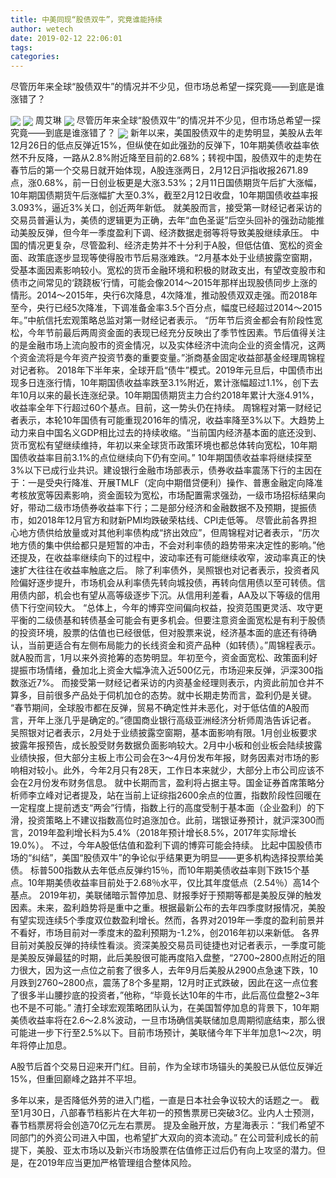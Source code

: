 ```yaml
---
title: 中美同现“股债双牛”，究竟谁能持续
author: wetech
date: 2019-02-12 22:06:01
tags: 
categories: 
---
```

尽管历年来全球“股债双牛”的情况并不少见，但市场总希望一探究竟——到底是谁涨错了？
<!-- more -->
<img align="center" border="0" src="https://imgcdn.yicai.com/uppics/images/2019/02/7c4a27b84ee299beb3aa99100bdf5aff.jpg" />
<img align="center" border="0" src="https://imgcdn.yicai.com/uppics/images/2019/02/5a93f99f51169e94cdc625ef81b5420a.jpg" />
周艾琳
<img align="center" border="0" src="https://imgcdn.yicai.com/uppics/images/2019/02/1ded3420d9c7490b9b53856fa48da614.jpg" />
尽管历年来全球“股债双牛”的情况并不少见，但市场总希望一探究竟——到底是谁涨错了？
<img align="center" border="0" src="https://imgcdn.yicai.com/uppics/images/2019/02/97fbd8a7390369a4a27e8e685e632b16.jpg" />
新年以来，美国股债双牛的走势明显，美股从去年12月26日的低点反弹近15%，但纵使在如此强劲的反弹下，10年期美债收益率依然不升反降，一路从2.8%附近降至目前的2.68%；转视中国，股债双牛的走势在春节后的第一个交易日就开始体现，A股连涨两日，2月12日沪指收报2671.89点，涨0.68%，前一日创业板更是大涨3.53%；2月11日国债期货午后扩大涨幅，10年期国债期货午后涨幅扩大至0.3%，截至2月12日收盘，10年期国债收益率报3.093%，逼近3%关口，创近两年新低。
就美股而言，接受第一财经记者采访的交易员普遍认为，美债的逻辑更为正确，去年“血色圣诞”后空头回补的强劲动能推动美股反弹，但今年一季度盈利下调、经济数据走弱等将导致美股继续承压。
中国的情况更复杂，尽管盈利、经济走势并不十分利于A股，但低估值、宽松的资金面、政策底逐步显现等使得股市节后易涨难跌。“2月基本处于业绩披露空窗期，受基本面因素影响较小。宽松的货币金融环境和积极的财政支出，有望改变股市和债市之间常见的‘跷跷板’行情，可能会像2014～2015年那样出现股债同步上涨的情形。2014～2015年，央行6次降息，4次降准，推动股债双双走强。而2018年至今，央行已经5次降准，下调准备金率3.5个百分点，幅度已经超过2014～2015年。”中航信托宏观策略总监对第一财经记者表示。
“历年节后资金都会有阶段性宽松，今年节前最后两周资金面的表现已经充分反映出了季节性因素。节后值得关注的是金融市场上流向股市的资金情况，以及实体经济中流向企业的资金情况，这两个资金流将是今年资产投资节奏的重要变量。”浙商基金固定收益部基金经理周锦程对记者称。
2018年下半年来，全球开启“债牛”模式。2019年元旦后，中国债市出现多日连涨行情，10年期国债收益率跌至3.1%附近，累计涨幅超过1.1%，创下去年10月以来的最长连涨纪录。10年期国债期货主力合约2018年累计大涨4.91%，收益率全年下行超过60个基点。目前，这一势头仍在持续。
周锦程对第一财经记者表示，本轮10年国债有可能重现2016年的情况，收益率降至3%以下。大趋势上动力来自中国名义GDP相比过去的持续收缩。“当前国内经济基本面的底还没到、货币宽松有望继续维持，年初以来全球货币政策环境也都总体转向宽松，10年期国债收益率目前3.1%的点位继续向下仍有空间。”
10年期国债收益率将继续探至3%以下已成行业共识。建设银行金融市场部表示，债券收益率震荡下行的主因在于：一是受央行降准、开展TMLF（定向中期借贷便利）操作、普惠金融定向降准考核放宽等因素影响，资金面较为宽松，市场配置需求强劲，一级市场招标结果向好，带动二级市场债券收益率下行；二是部分经济和金融数据不及预期，提振债市，如2018年12月官方和财新PMI均跌破荣枯线、CPI走低等。
尽管此前各界担心地方债供给放量或对其他利率债构成“挤出效应”，但周锦程对记者表示，“历次地方债的集中供给都只是短暂的冲击，不会对利率债的趋势带来决定性的影响。”他还提及，在收益率继续向下的过程中，波动率还有可能继续收窄，波动率真正的快速扩大往往在收益率触底之后。
除了利率债外，吴照银也对记者表示，投资者风险偏好逐步提升，市场机会从利率债先转向城投债，再转向信用债以至可转债。信用债内部，机会也有望从高等级逐步下沉。从信用利差看，AA及以下等级的信用债下行空间较大。
“总体上，今年的博弈空间偏向权益，投资范围更灵活、攻守更平衡的二级债基和转债基金可能会有更多机会。但要注意资金面宽松是有利于股债的投资环境，股票的估值也已经很低，但对股票来说，经济基本面的底还有待确认，当前更适合有左侧布局能力的长线资金和资产品种（如转债）。”周锦程表示。
就A股而言，1月以来外资抢筹的态势明显。年初至今，资金面宽松、政策面利好提振市场情绪，叠加北上资金大幅净流入近500亿元，市场迎来反弹，沪深300指数涨近7%。
而接受第一财经记者采访的内资基金经理则表示，内资此前加仓并不算多，目前很多产品处于伺机加仓的态势。就中长期走势而言，盈利仍是关键。
“春节期间，全球股市都在反弹，贸易不确定性并未恶化，对于低估值的A股而言，开年上涨几乎是确定的。”德国商业银行高级亚洲经济分析师周浩告诉记者。
吴照银对记者表示，2月处于业绩披露空窗期，基本面影响有限。1月创业板要求披露年报预告，成长股受财务数据负面影响较大。2月中小板和创业板会陆续披露业绩快报，但大部分主板上市公司会在3～4月份发布年报，财务因素对市场的影响相对较小。此外，今年2月只有28天，工作日本来就少，大部分上市公司应该不会在2月份发布财务信息。
就中长期而言，盈利将占据主导。国金证券首席策略分析师李立峰对记者提及，站在当前上证综指2600余点的位置，指数阶段性回暖在一定程度上提前透支“两会”行情，指数上行的高度受制于基本面（企业盈利）的下滑，投资策略上不建议指数高位时追涨加仓。此前，瑞银证券预计，就沪深300而言，2019年盈利增长料为5.4%（2018年预计增长8.5%，2017年实际增长19.0%）。
不过，今年A股低估值和盈利下调的博弈可能会持续。
比起中国股债市场的“纠结”，美国“股债双牛”的争论似乎结果更为明显——更多机构选择投票给美债。
标普500指数从去年低点反弹约15％，而10年期美债收益率则下跌15个基点。10年期美债收益率目前处于2.68％水平，仅比其年度低点（2.54％）高14个基点。
2019年初，美联储暗示暂停加息、财报季好于预期等都是美股反弹的触发因素。未来，盈利趋势将是重中之重。根据最新公布的去年四季度财报情况，美股有望实现连续5个季度双位数盈利增长。然而，各界对2019年一季度的盈利前景并不看好，市场目前对一季度末的盈利预期为-1.2%，创2016年初以来新低。
各界目前对美股反弹的持续性看淡。资深美股交易员司徒捷也对记者表示，一季度可能是美股反弹最猛的时期，此后美股很可能再度陷入盘整，“2700~2800点附近的阻力很大，因为这一点位之前套了很多人，去年9月后美股从2900点急速下跌，10月跌到2760~2800点，震荡了8个多星期，12月时正式跌破，因此在这一点位套了很多半山腰抄底的投资者，”他称，“毕竟长达10年的牛市，此后高位盘整2~3年也不是不可能。”
渣打全球宏观策略团队认为，在美国暂停加息的背景下，10年期美债收益率将在2.6～2.8%波动，一旦市场确信美联储加息周期彻底结束，那么很可能进一步下行至2.5%以下。目前市场预计，美联储今年下半年加息1～2次，明年将停止加息。
 
 
A股节后首个交易日迎来开门红。目前，作为全球市场锚头的美股已从低位反弹近15%，但重回巅峰之路并不平坦。
多年以来，是否降低外劳的进入门槛，一直是日本社会争议较大的话题之一。
截至1月30日，八部春节档影片在大年初一的预售票房已突破3亿。业内人士预测，春节档票房将会创造70亿元左右票房。
提及金融开放，方星海表示：“我们希望不同部门的外资公司进入中国，也希望扩大双向的资本流动。”
在公司营利成长的前提下，美股、亚太市场以及新兴市场股票在估值修正过后仍有向上攻坚的潜力。但是，在2019年应当更加严格管理组合整体风险。
